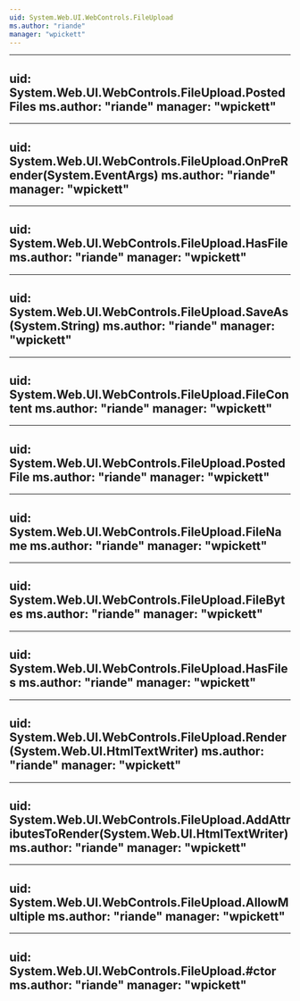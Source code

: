 ```yaml
---
uid: System.Web.UI.WebControls.FileUpload
ms.author: "riande"
manager: "wpickett"
---
```


---
uid: System.Web.UI.WebControls.FileUpload.PostedFiles
ms.author: "riande"
manager: "wpickett"
---

---
uid: System.Web.UI.WebControls.FileUpload.OnPreRender(System.EventArgs)
ms.author: "riande"
manager: "wpickett"
---

---
uid: System.Web.UI.WebControls.FileUpload.HasFile
ms.author: "riande"
manager: "wpickett"
---

---
uid: System.Web.UI.WebControls.FileUpload.SaveAs(System.String)
ms.author: "riande"
manager: "wpickett"
---

---
uid: System.Web.UI.WebControls.FileUpload.FileContent
ms.author: "riande"
manager: "wpickett"
---

---
uid: System.Web.UI.WebControls.FileUpload.PostedFile
ms.author: "riande"
manager: "wpickett"
---

---
uid: System.Web.UI.WebControls.FileUpload.FileName
ms.author: "riande"
manager: "wpickett"
---

---
uid: System.Web.UI.WebControls.FileUpload.FileBytes
ms.author: "riande"
manager: "wpickett"
---

---
uid: System.Web.UI.WebControls.FileUpload.HasFiles
ms.author: "riande"
manager: "wpickett"
---

---
uid: System.Web.UI.WebControls.FileUpload.Render(System.Web.UI.HtmlTextWriter)
ms.author: "riande"
manager: "wpickett"
---

---
uid: System.Web.UI.WebControls.FileUpload.AddAttributesToRender(System.Web.UI.HtmlTextWriter)
ms.author: "riande"
manager: "wpickett"
---

---
uid: System.Web.UI.WebControls.FileUpload.AllowMultiple
ms.author: "riande"
manager: "wpickett"
---

---
uid: System.Web.UI.WebControls.FileUpload.#ctor
ms.author: "riande"
manager: "wpickett"
---
